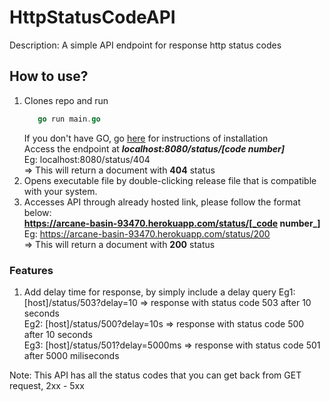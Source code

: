 # HttpStatusCodeAPI
Description: A simple API endpoint for response http status codes 

## How to use?
1. Clones repo and run 
   ```go
      go run main.go
   ```
   If you don't have GO, go [here](https://golang.org/) for instructions of installation<br/>
   Access the endpoint at ***localhost:8080/status/[code number]***<br/>
   Eg: localhost:8080/status/404 <br/>
   => This will return a document with **404** status<br/>
2. Opens executable file by double-clicking release file that is compatible with your system. 
3. Accesses API through already hosted link, please follow the format below:<br/>
   **https://arcane-basin-93470.herokuapp.com/status/[_code number_]**<br/>
   Eg: https://arcane-basin-93470.herokuapp.com/status/200 <br/>
   => This will return a document with **200** status<br/>

### Features
1. Add delay time for response, by simply include a delay query
Eg1: \[host]/status/503?delay=10  => response with status code 503 after 10 seconds <br/>
Eg2: \[host]/status/500?delay=10s => response with status code 500 after 10 seconds <br/>
Eg3: \[host]/status/501?delay=5000ms => response with status code 501 after 5000 miliseconds<br/>

Note: This API has all the status codes that you can get back from GET request, 2xx - 5xx 
